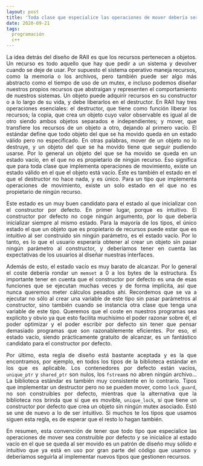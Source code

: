 ```yaml
---
layout: post
title: 'Toda clase que especialice las operaciones de mover debería ser construible por defecto'
date: 2020-09-21
tags:
  programación
  c++
---
```

<p style='text-align: justify;'>La idea detrás del diseño de RAII es que los recursos pertenecen a objetos. Un recurso es todo aquello que hay que pedir a un sistema y devolver cuando se deje de usar. Por supuesto el sistema operativo maneja recursos, como la memoria o los archivos, pero también puede ser algo más abstracto como el tiempo de uso de un mutex, e incluso podemos diseñar nuestros propios recursos que abstraigan y representen el comportamiento de nuestros sistemas. Un objeto puede adquirir recursos en su constructor o a lo largo de su vida, y debe liberarlos en el destructor. En RAII hay tres operaciones esenciales: el destructor, que tiene como función liberar los recursos; la copia, que crea un objeto cuyo valor observable es igual al de otro siendo ambos objetos separados e independientes; y mover, que transfiere los recursos de un objeto a otro, dejando al primero vacío. El estándar define que todo objeto del que se ha movido queda en un estado válido pero no especificado. En otras palabras, mover de un objeto no lo destruye, y un objeto del que se ha movido tiene que seguir pudiendo usarse. Por lo general un objeto del que se ha movido se queda en un estado vacío, en el que no es propietario de ningún recurso. Eso significa que para toda clase que implementa operaciones de movimiento, existe un estado válido en el que el objeto está vacío. Éste es también el estado en el que el destructor no hace nada, y es único. Para un tipo que implementa operaciones de movimiento, existe un solo estado en el que no es propietario de ningún recurso.

<p style='text-align: justify;'>Este estado es un muy buen candidato para el estado al que inicializar con el constructor por defecto. En primer lugar, porque es intuitivo. El constructor por defecto no coge ningún argumento, por lo que debería inicializar siempre al mismo estado. Para la mayoría de los tipos, el único estado el que un objeto que es propietario de recursos puede estar que es intuitivo al ser construido sin ningún parámetro, es el estado vacío. Por lo tanto, es lo que el usuario esperaría obtener al crear un objeto sin pasar ningún parámetro al constructor, y deberíamos tener en cuenta las expectativas de los usuarios al diseñar nuestras interfaces.</p>

<p style='text-align: justify;'>Además de esto, el estado vacío es muy barato de alcanzar. Por lo general el coste debería rondar un <code>memset</code> a 0 a los bytes de la estructura. Es importante tener en cuenta que el constructor por defecto es una de esas funciones que se ejecutan muchas veces y de forma implícita, así que nunca queremos meter cálculos pesados ahí. Recordemos que se va a ejecutar no sólo al crear una variable de este tipo sin pasar parámetros al constructor, sino también cuando se instancia otra clase que tenga una variable de este tipo. Queremos que el coste en nuestros programas sea explícito y obvio ya que esto facilita muchísimo el poder razonar sobre él, el poder optimizar y el poder escribir por defecto sin tener que pensar demasiado programas que son razonablemente eficientes. Por eso, el estado vacío, siendo prácticamente gratuito de alcanzar, es un fantástico candidato para el constructor por defecto.</p>

<p style='text-align: justify;'>Por último, esta regla de diseño está bastante aceptada y es la que encontramos, por ejemplo, en todos los tipos de la biblioteca estándar en los que es aplicable. Los contenedores por defecto están vacíos, <code>unique_ptr</code> y <code>shared_ptr</code> son nulos, los <code>fstream</code>s no abren ningún archivo... La biblioteca estándar es también muy consistente en lo contrario. Tipos que implementar un destructor pero no se pueden mover, como <code>lock_guard</code>, no son construibles por defecto, mientras que la alternativa que la biblioteca nos brinda que sí que es movible, <code>unique_lock</code>, sí que tiene un constructor por defecto que crea un objeto sin ningún mutex asociado. Estó se une de nuevo a lo de ser intuitivo. Si muchos te los tipos que usamos siguen esta regla, es de esperar que el resto lo hagan también.</p>

<p style='text-align: justify;'>En resumen, esta convención de tener que todo tipo que especialice las operaciones de mover sea construible por defecto y se inicialice al estado vacío en el que se queda al ser movido es un patrón de diseño muy sólido e intuitivo que ya está en uso por gran parte del código que usamos y deberíamos seguirla al implementar nuevos tipos que gestionen recursos.</p>
